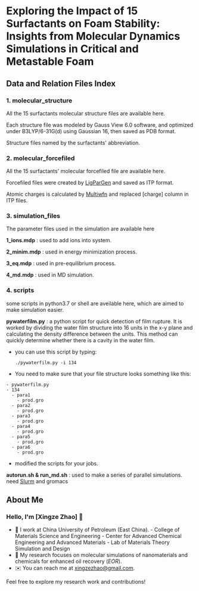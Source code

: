 # Exploring the Impact of 15 Surfactants on Foam Stability: Insights from Molecular Dynamics Simulations in Critical and Metastable Foam

## Data and Relation Files Index

### 1. molecular_structure

All the 15 surfactants molecular structure files are available here.

Each structure file was modeled by Gauss View 6.0 software, and optimized under B3LYP/6-31G(d) using Gaussian 16, then saved as PDB format.

Structure files named by the surfactants' abbreviation.

### 2. molecular_forcefiled

All the 15 surfactants' molecular forcefiled file are available here.

Forcefiled files were created by [LigParGen](http://zarbi.chem.yale.edu/ligpargen/index.html) and saved as ITP format.

Atomic charges is calculated by [Multiwfn](http://sobereva.com/multiwfn/) and replaced [charge] column in ITP files.

### 3.  simulation_files

The parameter files used in the simulation are available here

**1_ions.mdp** : used to add ions into system. 

**2_minim.mdp** : used in energy minimization process.

**3_eq.mdp** : used in pre-equilibrium process.

**4_md.mdp** : used in MD simulation.

### 4. scripts

some scripts in python3.7 or shell are aveilable here, which are aimed to make simulation easier.

**pywaterfilm.py** : a python script for quick detection of  film rupture. It is worked by dividing the water film structure into 16 units in the x-y plane and calculating the density difference between the units. This method can quickly determine whether there is a cavity in the water film.

- you can use this script by typing:
  
  ```
  ./pywaterfilm.py -i 134
  ```

- You need to make sure that your file structure looks something like this:

```
- pywaterfilm.py
- 134
  - para1
    - prod.gro
  - para2
    - prod.gro
  - para3
    - prod.gro
  - para4
    - prod.gro
  - para5
    - prod.gro
  - para6
    - prod.gro
```

- modified the scripts for your jobs.

**autorun.sh & run_md.sh** : used to make a series of parallel simulations. need [Slurm](https://slurm.schedmd.com/documentation.html) and gromacs

## About Me
### Hello, I'm [Xingze Zhao] 👋

- 🏢 I work at  China University of Petroleum (East China).
      - College of Materials Science and Engineering
      - Center for Advanced Chemical Engineering and Advanced Materials
      - Lab of Materials Theory Simulation and Design
- 🧪 My research focuses on molecular simulations of nanomaterials and chemicals for enhanced oil recovery (*EOR*).
- ✉️ You can reach me at [xingzezhao@gmail.com](mailto:xingzezhao@gmail.com).

Feel free to explore my research work and contributions!


